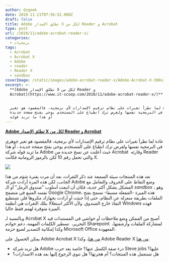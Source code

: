 ```yaml
---
author: dzgeek
date: 2010-11-21T07:56:52.000Z
draft: false
title: Adobe تطلق الإصدار X لكل من Reader و Acrobat
type: post
url: /2010/11/adobe-acrobat-reader-x/
categories:
  - برمجيات
tags:
  - Acrobat
  - Acrobat X
  - Adobe
  - reader
  - Reader X
  - sandbox
coverImage: /static/images/adobe-acrobat-reader-x/Adobe-Acrobat-X-300x300.jpg
excerpt: >-
  **[Adobe تطلق الإصدار X لكل من Reader و
  Acrobat](https://www.it-scoop.com/2010/11/adobe-acrobat-reader-x/)**


  عادة لما تطرأ تغيرات على نظام ترقيم الإصدارات لأي برمجية، فالمقصود هو تغير
  جوهري في البرمجية نفسها ولغرض ترك انطباع على المستخدم يوحي بفتح صفحة جديدة ،
  أو هذا ما تريد قوله
---
```

**[Adobe تطلق الإصدار X لكل من Reader و Acrobat](https://www.it-scoop.com/2010/11/adobe-acrobat-reader-x/)**

عادة لما تطرأ تغيرات على نظام ترقيم الإصدارات لأي برمجية، فالمقصود هو تغير جوهري في البرمجية نفسها ولغرض ترك انطباع على المستخدم يوحي بفتح صفحة جديدة ، أو هذا ما تريد قوله شركة Adobe حيث أعلنت عن نسخ جديدة من Acrobat  وقارئه Reader والتي تحمل رقم 10 لكن بالرموز الرومانية فكانت X.

![](/static/images/adobe-acrobat-reader-x/Adobe-Acrobat-X-300x300.jpg)

تعد هذه المنتجات سيئة السمعة عند ذكر الثغرات، بعد أن مرت بفترة شؤم من هذا الجانب، لكن هذه المرة أرادت شركة Adobe وضع النقاط على الحروف والتعامل مع المشكل بشكل أكثر جدية، فكان أن اتبعت أسلوب "صندوق الرمل" أو الـ *sandbox* ، وهو نفسه المتبع في متصفح Google Chrome، هذه الميزة -المفعلة مسبقا- تسمح بفتح الملفات بطريقة منعزلة عن النظام، حتى إذا خبثت أو أرادت بجهازك مكروها فلن تستطيع النفاذ خارج الصندوق. ولأن الأكثر استغلالا بتلك الثغرات هي أنظمة Windows فهذه الميزة متوفرة لهمم فقط حاليا.

وبالنسبة لـ Acrobat X أصبح من الممكن وضع ملاحظات أو حواشي في المستندات قيد التحرير،  تسطير الكلمات المهمة، دعم خوادم Sharepoint  لمشاركة الملفات وأرشفتها، وكذا إمكانية التصدير لصيغ حزمة Microsoft Office المعهودة.

يمكن الحصول على Adobe Acrobat X [من هنا](http://www.adobe.com/products/acrobat.html)، وكذا Adobe Reader X [من هنا](http://www.adobe.com/products/reader.html).

-   هل تريد شركة Adobe درء صفة الكسل عنها؟ خاصة بعد حرب Steve jobs عليها؟
-   هل تستعمل هذه المنتجات؟ أم هجرتها؟ هل تنوي الرجوع إليها بعد هذه الاصدارات؟
